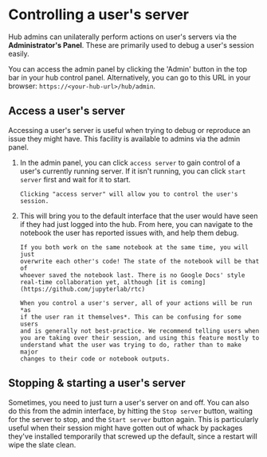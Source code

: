 # Controlling a user's server

Hub admins can unilaterally perform actions on user's servers via the
**Administrator's Panel**. These are primarily used to debug a user's session
easily.

You can access the admin panel by clicking the 'Admin' button in the top bar
in your hub control panel.  Alternatively, you can go to this URL in your
browser: `https://<your-hub-url>/hub/admin`.


## Access a user's server

Accessing a user's server is useful when trying to debug or reproduce an issue they might have. This facility is available to admins via the admin panel. 

1. In the admin panel, you can click `access server` to gain control of a user's
   currently running server. If it isn't running, you can click `start server`
   first and wait for it to start.

   ```{figure} ../../images/access-server.png
   Clicking "access server" will allow you to control the user's session.
   ```

2. This will bring you to the default interface that the user would have seen if they had just logged into the hub. From here, you can navigate to the notebook the user has reported issues with, and help them debug.

   ```{warning}
   If you both work on the same notebook at the same time, you will just
   overwrite each other's code! The state of the notebook will be that of
   whoever saved the notebook last. There is no Google Docs' style
   real-time collaboration yet, although [it is coming](https://github.com/jupyterlab/rtc)
   ```

   ```{warning}
   When you control a user's server, all of your actions will be run *as
   if the user ran it themselves*. This can be confusing for some users
   and is generally not best-practice. We recommend telling users when
   you are taking over their session, and using this feature mostly to understand what the user was trying to do, rather than to make major
   changes to their code or notebook outputs.
    ```

## Stopping & starting a user's server

Sometimes, you need to just turn a user's server on and off. You can
also do this from the admin interface, by hitting the `Stop server`
button, waiting for the server to stop, and the `Start server` button
again. This is particularly useful when their session might have gotten
out of whack by packages they've installed temporarily that screwed up
the default, since a restart will wipe the slate clean.
